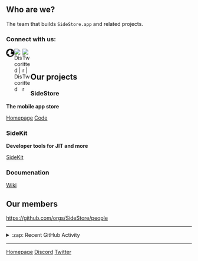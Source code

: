 <!-- 
Docs: How to use GitHub README and actions to auto-generate embedded content.
https://github.com/anuraghazra/github-readme-stats
https://www.youtube.com/watch?v=n6d4KHSKqGk
https://github.com/rahuldkjain/github-profile-readme-generator
 -->

## Who are we?

The team that builds `SideStore.app` and related projects.

### Connect with us:

<!--
[![Website](https://img.shields.io/website?label=sidestore.io&style=for-the-badge&url=https://sidestore.io)](https://sidestore.io)
[![Twitter Follow](https://img.shields.io/twitter/follow/sidestore_io?color=1DA1F2&logo=twitter&style=for-the-badge)](https://twitter.com/intent/follow?original_referer=https%3A%2F%2Fgithub.com%2Fsidestore&screen_name=sidestore)
[![GitHub Followers](https://img.shields.io/github/followers/sidestore?style=for-the-badge)]()
[![GitHub Sponsors](https://img.shields.io/github/sponsors/sidestore?style=for-the-badge
)]() 
-->

[<img align="left" alt="sidestore.io" width="22px" src="https://raw.githubusercontent.com/iconic/open-iconic/master/svg/globe.svg" />][website]
[<img align="left" alt="Discord | Discord" width="22px" src="https://cdn.jsdelivr.net/npm/simple-icons@v3/icons/discord.svg" />][discord]
[<img align="left" alt="Twitter | Twitter" width="22px" src="https://cdn.jsdelivr.net/npm/simple-icons@v3/icons/twitter.svg" />][twitter]

<br />
<br />

## Our projects

### SideStore

__The mobile app store__

[Homepage][website]
[Code][git.sidestore]

### SideKit

__Developer tools for JIT and more__

[SideKit][git.sidekit]

### Documenation

[Wiki][wiki]

## Our members

https://github.com/orgs/SideStore/people

---

<details>
  <summary>:zap: Recent GitHub Activity</summary>

<!--START_SECTION:activity-->
1. 🗣 Commented on [#262](https://github.com/SideStore/SideStore/issues/262) in [SideStore/SideStore](https://github.com/SideStore/SideStore)
2. 🗣 Commented on [#133](https://github.com/SideStore/SideStore/issues/133) in [SideStore/SideStore](https://github.com/SideStore/SideStore)
3. 🗣 Commented on [#262](https://github.com/SideStore/SideStore/issues/262) in [SideStore/SideStore](https://github.com/SideStore/SideStore)
4. 🗣 Commented on [#260](https://github.com/SideStore/SideStore/issues/260) in [SideStore/SideStore](https://github.com/SideStore/SideStore)
5. 💪 Opened PR [#262](https://github.com/SideStore/SideStore/pull/262) in [SideStore/SideStore](https://github.com/SideStore/SideStore)
6. 🗣 Commented on [#260](https://github.com/SideStore/SideStore/issues/260) in [SideStore/SideStore](https://github.com/SideStore/SideStore)
7. 🗣 Commented on [#217](https://github.com/SideStore/SideStore/issues/217) in [SideStore/SideStore](https://github.com/SideStore/SideStore)
8. ❗️ Closed issue [#261](https://github.com/SideStore/SideStore/issues/261) in [SideStore/SideStore](https://github.com/SideStore/SideStore)
9. 🗣 Commented on [#261](https://github.com/SideStore/SideStore/issues/261) in [SideStore/SideStore](https://github.com/SideStore/SideStore)
10. 🗣 Commented on [#249](https://github.com/SideStore/SideStore/issues/249) in [SideStore/SideStore](https://github.com/SideStore/SideStore)
11. 🗣 Commented on [#249](https://github.com/SideStore/SideStore/issues/249) in [SideStore/SideStore](https://github.com/SideStore/SideStore)
12. 🗣 Commented on [#249](https://github.com/SideStore/SideStore/issues/249) in [SideStore/SideStore](https://github.com/SideStore/SideStore)
13. 🗣 Commented on [#261](https://github.com/SideStore/SideStore/issues/261) in [SideStore/SideStore](https://github.com/SideStore/SideStore)
14. 🗣 Commented on [#261](https://github.com/SideStore/SideStore/issues/261) in [SideStore/SideStore](https://github.com/SideStore/SideStore)
15. 🗣 Commented on [#261](https://github.com/SideStore/SideStore/issues/261) in [SideStore/SideStore](https://github.com/SideStore/SideStore)
16. 🗣 Commented on [#261](https://github.com/SideStore/SideStore/issues/261) in [SideStore/SideStore](https://github.com/SideStore/SideStore)
17. ❗️ Opened issue [#261](https://github.com/SideStore/SideStore/issues/261) in [SideStore/SideStore](https://github.com/SideStore/SideStore)
18. 🗣 Commented on [#260](https://github.com/SideStore/SideStore/issues/260) in [SideStore/SideStore](https://github.com/SideStore/SideStore)
19. 🗣 Commented on [#260](https://github.com/SideStore/SideStore/issues/260) in [SideStore/SideStore](https://github.com/SideStore/SideStore)
20. 🗣 Commented on [#260](https://github.com/SideStore/SideStore/issues/260) in [SideStore/SideStore](https://github.com/SideStore/SideStore)
<!--END_SECTION:activity-->

</details>

---

[Homepage][patreon] [Discord][discord] [Twitter][twitter]

<!--
- [Patreon][patreon]
- [OpenCollective][opencollective]
- [YouTube][youtube]
-->

[website]: https://sidestore.io
[wiki]: https://wiki.sidestore.io
[twitter]: https://twitter.com/sidestore_io
[discord]: https://discord.gg/CacsuuzsBq
[youtube]: https://youtube.com/TODO
[patreon]: https://www.patreon.com/SideStore
[opencollective]: https://opencollective.com/TODO
[git.sidestore]: https://github.com/SideStore/SideStore/
[git.sidekit]: https://github.com/SideStore/SideKit

